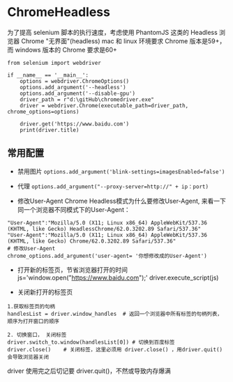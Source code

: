 # ChromeHeadless

为了提高 selenium 脚本的执行速度，考虑使用 PhantomJS 这类的 Headless 浏览器
Chrome "无界面"(headless)  mac 和 linux 环境要求 Chrome 版本是59+，而 windows 版本的 Chrome 要求是60+

```
from selenium import webdriver

if __name__ == '__main__':
    options = webdriver.ChromeOptions()
    options.add_argument('--headless')
    options.add_argument('--disable-gpu')
    driver_path = r"d:\gitHub\chromedriver.exe"
    driver = webdriver.Chrome(executable_path=driver_path, chrome_options=options)

    driver.get('https://www.baidu.com')
    print(driver.title)
```

## 常用配置

- 禁用图片
`options.add_argument('blink-settings=imagesEnabled=false')`

- 代理
`options.add_argument("--proxy-server=http://" + ip：port)`

- 修改User-Agent
Chrome Headless模式为什么要修改User-Agent, 来看一下同一个浏览器不同模式下的User-Agent：
```
"User-Agent":"Mozilla/5.0 (X11; Linux x86_64) AppleWebKit/537.36 (KHTML, like Gecko) HeadlessChrome/62.0.3202.89 Safari/537.36"
"User-Agent":"Mozilla/5.0 (X11; Linux x86_64) AppleWebKit/537.36 (KHTML, like Gecko) Chrome/62.0.3202.89 Safari/537.36"
# 修改User-Agent
chrome_options.add_argument('user-agent= '你想修改成的User-Agent')
```
- 打开新的标签页，节省浏览器打开的时间
js='window.open("https://www.baidu.com");'
driver.execute_script(js)
 
- 关闭新打开的标签页
```
1.获取标签页的句柄
handlesList = driver.window_handles  # 返回一个浏览器中所有标签的句柄列表， 顺序为打开窗口的顺序

2. 切换窗口， 关闭标签
driver.switch_to.window(handlesList[0]) # 切换到百度标签
driver.close()    # 关闭标签，这里必须用 driver.close() ，用driver.quit()会导致浏览器关闭
```

driver 使用完之后切记要 driver.quit()，不然或导致内存爆满

